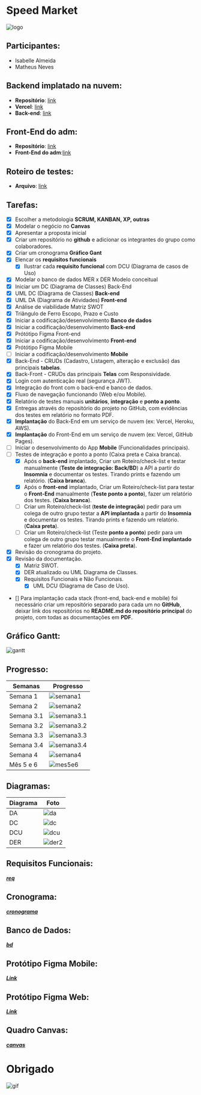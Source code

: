 # Speed Market
![logo](./docs/logo+nome.png)

## Participantes: 
- Isabelle Almeida
- Matheus Neves

## Backend implatado na nuvem:
- **Repositório**: [link](https://github.com/Matheus-SNeves/tcc-senai/tree/main)
- **Vercel**: [link](https://vercel.com/matheus-neves-projects-c6d97214/tcc-senai)
- **Back-end**: [link](https://tcc-senai-tawny.vercel.app/)

## Front-End do adm:
- **Repositório**: [link](https://github.com/Matheus-SNeves/web-admin-tcc)
- **Front-End do adm**:[link](https://matheus-sneves.github.io/web-admin-tcc/pages/login.html)

## Roteiro de testes:
- **Arquivo**: [link](./roteiro.md)

## Tarefas:
- [x] Escolher a metodologia **SCRUM, KANBAN, XP, outras**
- [x] Modelar o negócio no **Canvas**
- [x] Apresentar a proposta inicial
- [x] Criar um repositório no **github** e adicionar os integrantes do grupo como colaboradores.
- [x] Criar um cronograma **Gráfico Gant**
- [x] Elencar os **requisitos funcionais**
    - [x] Ilustrar cada **requisito funcional** com DCU (Diagrama de casos de Uso)
- [x] Modelar o banco de dados MER x DER Modelo conceitual
- [x] Iniciar um DC (Diagrama de Classes) Back-End
- [x] UML DC (Diagrama de Classes) **Back-end**
- [x] UML DA (Diagrama de Atividades) **Front-end**
- [x] Análise de viabilidade Matriz SWOT
- [x] Triângulo de Ferro Escopo, Prazo e Custo
- [x] Iniciar a codificação/desenvolvimento **Banco de dados**
- [x] Iniciar a codificação/desenvolvimento **Back-end**
- [x] Prótótipo Figma Front-end
- [x] Iniciar a codificação/desenvolvimento **Front-end**
- [x] Prótótipo Figma Mobile
- [ ] Iniciar a codificação/desenvolvimento **Mobile**
- [x] Back-End - CRUDs (Cadastro, Listagem, alteração e exclusão) das principais **tabelas**.
- [x] Back-Front - CRUDs das principais **Telas** com Responsividade.
- [x] Login com autenticação real (segurança JWT).
- [x] Integração do front com o back-end e banco de dados. 
- [x] Fluxo de navegação funcionando (Web e/ou Mobile).
- [x] Relatório de testes manuais **unitários**, **integração** e **ponto a ponto**.
- [x] Entregas através do repositório do projeto no GitHub, com evidências dos testes em relatório no formato PDF.
- [x] **Implantação** do Back-End em um serviço de nuvem (ex: Vercel, Heroku, AWS).
- [x] **Implantação** do Front-End em um serviço de nuvem (ex: Vercel, GitHub Pages).
- [ ] Iniciar o desenvolvimento do App **Mobile** (Funcionalidades principais).
- [ ] Testes de integração e ponto a ponto (Caixa preta e Caixa branca).
    - [x] Após o **back-end** implantado, Criar um Roteiro/check-list e testar manualmente (**Teste de integração: Back/BD**) a API a partir do **Insomnia** e documentar os testes. Tirando prints e fazendo um relatório. (**Caixa branca**).
    - [x] Após o **front-end** implantado, Criar um Roteiro/check-list para testar o **Front-End** manualmente (**Teste ponto a ponto**), fazer um relatório dos testes. (**Caixa branca**).
    - [ ] Criar um Roteiro/check-list (**teste de integração**) pedir para um colega de outro grupo testar a **API implantada** a partir do **Insomnia** e documentar os testes. Tirando prints e fazendo um relatório. (**Caixa preta**).
    - [ ] Criar um Roteiro/check-list (Teste **ponto a ponto**) pedir para um colega de outro grupo testar manualmente o **Front-End implantado** e fazer um relatório dos testes. (**Caixa preta**).
- [x] Revisão do cronograma do projeto.
- [x] Revisão da documentação.
    - [x] Matriz SWOT.
    - [x] DER atualizado ou UML Diagrama de Classes.
    - [x] Requisitos Funcionais e Não Funcionais.
        - [x] UML DCU (Diagrama de Caso de Uso).
- [] Para implantação cada stack (front-end, back-end e mobile) foi necessário criar um repositório separado para cada um no **GitHub**, deixar link dos repositórios no **README.md do repositório principal** do projeto, com todas as documentações em **PDF**.

## Gráfico Gantt:
![gantt](./docs/gantt.png)

## Progresso:
|Semanas|Progresso|
|-|-|
|Semana 1| ![semana1](./docs/1semana.png)|
|Semana 2| ![semana2](./docs/2semana.png)|
|Semana 3.1| ![semana3.1](./docs/3semana1.png)|
|Semana 3.2| ![semana3.2](./docs/3semana2.png)|
|Semana 3.3| ![semana3.3](./docs/3semana3.png)|
|Semana 3.4| ![semana3.4](./docs/3semana4.png)|
|Semana 4| ![semana4](./docs/4semana.png)|
| Mês 5 e 6 | ![mes5e6](./docs/progresso.png)

## Diagramas:
|Diagrama|Foto|
|-|-|
|DA| ![da](./docs/da.png)|
|DC| ![dc](./docs/dc.png)|
|DCU| ![dcu](./docs/dcu.png)|
|DER| ![der2](./docs/der.png)|

## Requisitos Funcionais:
[***req***](./docs/reqFuncionais.txt)

## Cronograma:
[***cronograma***](./docs/cronograma.txt)

## Banco de Dados:
[***bd***](./docs/bd.txt)

## Protótipo Figma Mobile:
[***Link***](https://www.figma.com/design/4V3yrFrDjP3KDmGCCxzphi/Prototipo-Mobile-Speed-Market)

## Protótipo Figma Web:
[***Link***](https://www.figma.com/proto/OlHvhztXHYQJX8xR6OwxvU/Prototipo-Desktop-Speed-Market)

## Quadro Canvas:
[***canvas***](./docs/canvas(3).json)

# Obrigado
![gif](./docs/logoanimacao.gif)
